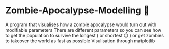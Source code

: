 # Zombie-Apocalypse-Modelling 🧟
A program that visualises how a zombie apocalypse would turn out with modifiable parameters 
There are different parameters so you can see how to get the population to survive the longest ( or shortest 😥 )  or get zombies to takeover the world as fast as possible
Visulisation through matplotlib
